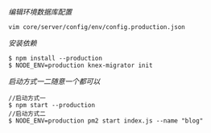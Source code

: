 *编辑环境数据库配置*
```
vim core/server/config/env/config.production.json
```

*安装依赖*
```
$ npm install --production
$ NODE_ENV=production knex-migrator init
```

*启动方式一二随意一个都可以*
```
//启动方式一
$ npm start --production
//启动方式二
$ NODE_ENV=production pm2 start index.js --name "blog"
